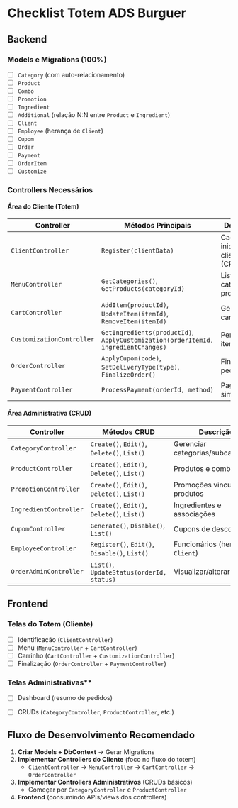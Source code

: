 # Checklist Totem ADS Burguer

## **Backend**
### **Models e Migrations** (100%)  
- [ ] `Category` (com auto-relacionamento)  
- [ ] `Product`  
- [ ] `Combo`  
- [ ] `Promotion`  
- [ ] `Ingredient`  
- [ ] `Additional` (relação N:N entre `Product` e `Ingredient`)  
- [ ] `Client`  
- [ ] `Employee` (herança de `Client`)  
- [ ] `Cupom`  
- [ ] `Order`  
- [ ] `Payment`  
- [ ] `OrderItem`  
- [ ] `Customize`  

### **Controllers Necessários**
#### **Área do Cliente (Totem)**
| Controller            | Métodos Principais                          | Descrição                               |
|-----------------------|---------------------------------------------|-----------------------------------------|
| `ClientController`    | `Register(clientData)`                      | Cadastro inicial do cliente (CPF/nome)  |
| `MenuController`      | `GetCategories()`, `GetProducts(categoryId)`| Listar categorias e produtos            |
| `CartController`      | `AddItem(productId)`, `UpdateItem(itemId)`, `RemoveItem(itemId)` | Gerenciar carrinho       |
| `CustomizationController` | `GetIngredients(productId)`, `ApplyCustomization(orderItemId, ingredientChanges)` | Personalizar itens |
| `OrderController`     | `ApplyCupom(code)`, `SetDeliveryType(type)`, `FinalizeOrder()` | Finalizar pedido   |
| `PaymentController`   | `ProcessPayment(orderId, method)`           | Pagamento simulado                      |

#### **Área Administrativa (CRUD)**
| Controller            | Métodos CRUD                                | Descrição                               |
|-----------------------|---------------------------------------------|-----------------------------------------|
| `CategoryController`  | `Create()`, `Edit()`, `Delete()`, `List()`  | Gerenciar categorias/subcategorias      |
| `ProductController`   | `Create()`, `Edit()`, `Delete()`, `List()`  | Produtos e combos                       |
| `PromotionController` | `Create()`, `Edit()`, `Delete()`, `List()`  | Promoções vinculadas a produtos         |
| `IngredientController`| `Create()`, `Edit()`, `Delete()`, `List()`  | Ingredientes e associações              |
| `CupomController`     | `Generate()`, `Disable()`, `List()`         | Cupons de desconto                      |
| `EmployeeController`  | `Register()`, `Edit()`, `Disable()`, `List()`| Funcionários (herdam de `Client`)       |
| `OrderAdminController`| `List()`, `UpdateStatus(orderId, status)`   | Visualizar/alterar pedidos              |


## **Frontend**
### **Telas do Totem (Cliente)**
- [ ] Identificação (`ClientController`)  
- [ ] Menu (`MenuController` + `CartController`)  
- [ ] Carrinho (`CartController` + `CustomizationController`)  
- [ ] Finalização (`OrderController` + `PaymentController`)  

### Telas Administrativas**
- [ ] Dashboard (resumo de pedidos)  
- [ ] CRUDs (`CategoryController`, `ProductController`, etc.)  


## Fluxo de Desenvolvimento Recomendado
1. **Criar Models + DbContext** → Gerar Migrations  
2. **Implementar Controllers do Cliente** (foco no fluxo do totem)  
   - `ClientController` → `MenuController` → `CartController` → `OrderController`  
3. **Implementar Controllers Administrativos** (CRUDs básicos)  
   - Começar por `CategoryController` e `ProductController`  
4. **Frontend** (consumindo APIs/views dos controllers)  
